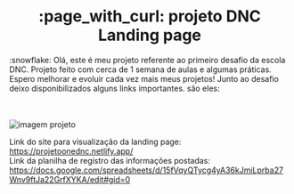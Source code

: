 <h1 align="center"> :page_with_curl: projeto DNC Landing page</h1>
:snowflake: Olá, este é meu projeto referente ao primeiro desafio da escola DNC. Projeto feito com cerca de 1 semana de aulas e algumas práticas. Espero melhorar e evoluir cada vez mais meus projetos! Junto ao desafio deixo disponibilizados alguns links importantes. são eles: <br> <br> <br>

![imagem projeto](https://github.com/usrjair0/Projeto.one.DNC/assets/133287387/305036c6-0b60-4552-a301-bb9fb2db3d55)


Link do site para visualização da landing page: https://projetoonednc.netlify.app/ <br>
Link da planilha de registro das informações postadas: https://docs.google.com/spreadsheets/d/15fVqyQTycg4yA36kJmiLprba27Wnv9ftJa22GrfXYKA/edit#gid=0
